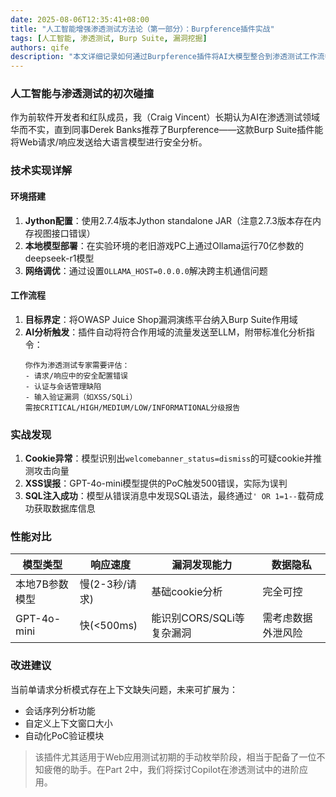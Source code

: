 ```yaml
---
date: 2025-08-06T12:35:41+08:00
title: "人工智能增强渗透测试方法论（第一部分）：Burpference插件实战"
tags: [人工智能, 渗透测试, Burp Suite, 漏洞挖掘]
authors: qife
description: "本文详细记录如何通过Burpference插件将AI大模型整合到渗透测试工作流中，包括本地LLM环境搭建、Burp Suite插件配置技巧，以及该工具在发现XSS和SQL注入漏洞时的实际效果评估。"
---
```


### 人工智能与渗透测试的初次碰撞

作为前软件开发者和红队成员，我（Craig Vincent）长期认为AI在渗透测试领域华而不实，直到同事Derek Banks推荐了Burpference——这款Burp Suite插件能将Web请求/响应发送给大语言模型进行安全分析。

### 技术实现详解

#### 环境搭建
1. **Jython配置**：使用2.7.4版本Jython standalone JAR（注意2.7.3版本存在内存视图接口错误）
2. **本地模型部署**：在实验环境的老旧游戏PC上通过Ollama运行70亿参数的deepseek-r1模型
3. **网络调优**：通过设置`OLLAMA_HOST=0.0.0.0`解决跨主机通信问题

#### 工作流程
1. **目标界定**：将OWASP Juice Shop漏洞演练平台纳入Burp Suite作用域
2. **AI分析触发**：插件自动将符合作用域的流量发送至LLM，附带标准化分析指令：
   ```text
   你作为渗透测试专家需要评估：
   - 请求/响应中的安全配置错误
   - 认证与会话管理缺陷
   - 输入验证漏洞（如XSS/SQLi）
   需按CRITICAL/HIGH/MEDIUM/LOW/INFORMATIONAL分级报告
   ```

### 实战发现
1. **Cookie异常**：模型识别出`welcomebanner_status=dismiss`的可疑cookie并推测攻击向量
2. **XSS误报**：GPT-4o-mini模型提供的PoC触发500错误，实际为误判
3. **SQL注入成功**：模型从错误消息中发现SQL语法，最终通过`' OR 1=1--`载荷成功获取数据库信息

### 性能对比
| 模型类型       | 响应速度 | 漏洞发现能力          | 数据隐私 |
|----------------|----------|-----------------------|----------|
| 本地7B参数模型 | 慢(2-3秒/请求) | 基础cookie分析       | 完全可控 |
| GPT-4o-mini    | 快(<500ms) | 能识别CORS/SQLi等复杂漏洞 | 需考虑数据外泄风险 |

### 改进建议
当前单请求分析模式存在上下文缺失问题，未来可扩展为：
- 会话序列分析功能
- 自定义上下文窗口大小
- 自动化PoC验证模块

> 该插件尤其适用于Web应用测试初期的手动枚举阶段，相当于配备了一位不知疲倦的助手。在Part 2中，我们将探讨Copilot在渗透测试中的进阶应用。
